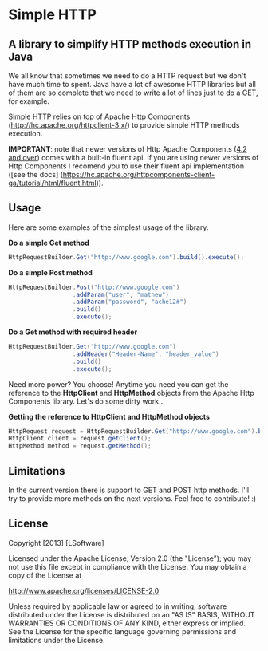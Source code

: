 Simple HTTP
===========

A library to simplify HTTP methods execution in Java
----------------------------------------------------

We all know that sometimes we need to do a HTTP request but we don't have much time to spent. Java have a lot of awesome HTTP libraries but all of them are so complete that we need to write a lot of lines just to do a GET, for example.

Simple HTTP relies on top of Apache Http Components (http://hc.apache.org/httpclient-3.x/) to provide simple HTTP methods execution.

**IMPORTANT**: note that newer versions of Http Apache Components ([4.2 and over](http://mvnrepository.com/artifact/org.apache.httpcomponents/fluent-hc)) comes with a built-in fluent api. If you are using newer versions of Http Components I recomend you to use their fluent api implementation ([see the docs] (https://hc.apache.org/httpcomponents-client-ga/tutorial/html/fluent.html)).

Usage
-----

Here are some examples of the simplest usage of the library.

**Do a simple Get method**
```java
HttpRequestBuilder.Get("http://www.google.com").build().execute();
``` 
    
**Do a simple Post method**
```java
HttpRequestBuilder.Post("http://www.google.com")
                  .addParam("user", "mathew")
                  .addParam("password", "ache12#")
                  .build()
                  .execute();
```

**Do a Get method with required header**
```java
HttpRequestBuilder.Get("http://www.google.com")
                  .addHeader("Header-Name", "header_value")
                  .build()
                  .execute();
```

Need more power? You choose! Anytime you need you can get the reference to the **HttpClient** and **HttpMethod** objects from the Apache Http Components library. Let's do some dirty work...

**Getting the reference to HttpClient and HttpMethod objects**
```java
HttpRequest request = HttpRequestBuilder.Get("http://www.google.com").build();  //Building our HttpRequest object
HttpClient client = request.getClient();
HttpMethod method = request.getMethod();
```
Limitations
-----------

In the current version there is support to GET and POST http methods. I'll try to provide more methods on the next versions. Feel free to contribute! :)

License
----------

Copyright [2013] [LSoftware]

Licensed under the Apache License, Version 2.0 (the "License");
you may not use this file except in compliance with the License.
You may obtain a copy of the License at

http://www.apache.org/licenses/LICENSE-2.0

Unless required by applicable law or agreed to in writing, software
distributed under the License is distributed on an "AS IS" BASIS,
WITHOUT WARRANTIES OR CONDITIONS OF ANY KIND, either express or implied.
See the License for the specific language governing permissions and
limitations under the License.
